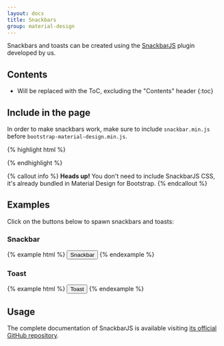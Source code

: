 ```yaml
---
layout: docs
title: Snackbars
group: material-design
---
```


Snackbars and toasts can be created using the [SnackbarJS](https://github.com/FezVrasta/snackbarjs) plugin developed by us.

## Contents

* Will be replaced with the ToC, excluding the "Contents" header
{:toc}

## Include in the page

In order to make snackbars work, make sure to include `snackbar.min.js` before `bootstrap-material-design.min.js`.

{% highlight html %}
<script src="{{ site.cdn.jquery }}" integrity="{{ site.cdn.jquery_hash }}" crossorigin="anonymous"></script>
<script src="{{ site.cdn.popper }}" integrity="{{ site.cdn.popper_hash }}" crossorigin="anonymous"></script>

<!-- SnackbarJS plugin -->
<script src="{{ site.cdn.snackbar }}"></script>

<script src="{{ site.cdn.js }}" integrity="{{ site.cdn.js_hash }}" crossorigin="anonymous"></script>
<script>
  $('body').bootstrapMaterialDesign();
</script>
{% endhighlight %}

{% callout info %}
**Heads up!** You don't need to include SnackbarJS CSS, it's already bundled in Material Design for Bootstrap.
{% endcallout %}

## Examples

Click on the buttons below to spawn snackbars and toasts:

### Snackbar

{% example html %}
<button type="button" class="btn btn-secondary" data-toggle="snackbar" data-content="Free fried chicken here! <a href='https://example.org' class='btn btn-info'>Check it out</a>" data-html-allowed="true" data-timeout="0">
  Snackbar
</button>
{% endexample %}

### Toast

{% example html %}
<button type="button" class="btn btn-secondary" data-toggle="snackbar" data-style="toast" data-content="Fried chicken out of stock.">
  Toast
</button>
{% endexample %}

## Usage

The complete documentation of SnackbarJS is available visiting [its official GitHub repository](https://github.com/FezVrasta/snackbarjs).

